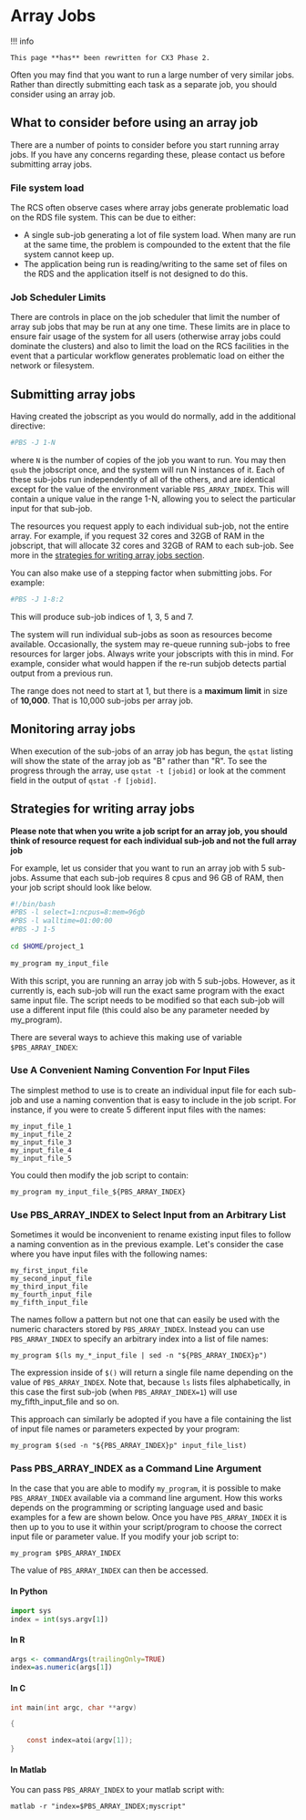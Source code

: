 # Array Jobs

!!! info

    This page **has** been rewritten for CX3 Phase 2.

Often you may find that you want to run a large number of very similar jobs. Rather than directly submitting each task as a separate job, you should consider using an array job.

## What to consider before using an array job

There are a number of points to consider before you start running array jobs. If you have any concerns regarding these, please contact us before submitting array jobs.

### File system load

The RCS often observe cases where array jobs generate problematic load on the RDS file system. This can be due to either:

* A single sub-job generating a lot of file system load. When many are run at the same time, the problem is compounded to the extent that the file system cannot keep up.
* The application being run is reading/writing to the same set of files on the RDS and the application itself is not designed to do this.

### Job Scheduler Limits

There are controls in place on the job scheduler that limit the number of array sub jobs that may be run at any one time. These limits are in place to ensure fair usage of the system for all users (otherwise array jobs could dominate the clusters) and also to limit the load on the RCS facilities in the event that a particular workflow generates problematic load on either the network or filesystem.

## Submitting array jobs

Having created the jobscript as you would do normally, add in the additional directive:

```bash
#PBS -J 1-N
```

where `N` is the number of copies of the job you want to run. You may then `qsub` the jobscript once, and the system will run N instances of it. Each of these sub-jobs run independently of all of the others, and are identical except for the value of the environment variable `PBS_ARRAY_INDEX`. This will contain a unique value in the range 1-N, allowing you to select the particular input for that sub-job.

The resources you request apply to each individual sub-job, not the entire array. For example, if you request 32 cores and 32GB of RAM in the jobscript, that will allocate 32 cores and 32GB of RAM to each sub-job. See more in the [strategies for writing array jobs section](#strategies-for-writing-array-jobs).

You can also make use of a stepping factor when submitting jobs. For example:

```bash
#PBS -J 1-8:2
```

This will produce sub-job indices of 1, 3, 5 and 7.

The system will run individual sub-jobs as soon as resources become available. Occasionally, the system may re-queue running sub-jobs to free resources for larger jobs. Always write your jobscripts with this in mind. For example, consider what would happen if the re-run subjob detects partial output from a previous run. 

The range does not need to start at 1, but there is a **maximum limit** in size of **10,000**. That is 10,000 sub-jobs per array job.

## Monitoring array jobs

When execution of the sub-jobs of an array job has begun, the `qstat` listing will show the state of the array job as "B" rather than "R". To see the progress through the array, use `qstat -t [jobid]` or look at the comment field in the output of `qstat -f [jobid]`.

## Strategies for writing array jobs

**Please note that when you write a job script for an array job, you should think of resource request for each individual sub-job and not the full array job**

For example, let us consider that you want to run an array job with 5 sub-jobs. Assume that each sub-job requires 8 cpus and 96 GB of RAM, then your job script should look like below.

```bash
#!/bin/bash
#PBS -l select=1:ncpus=8:mem=96gb
#PBS -l walltime=01:00:00
#PBS -J 1-5
 
cd $HOME/project_1
 
my_program my_input_file
```

With this script, you are running an array job with 5 sub-jobs. However, as it currently is, each sub-job will run the exact same program with the exact same input file. The script needs to be modified so that each sub-job will use a different input file (this could also be any parameter needed by my_program).

There are several ways to achieve this making use of variable `$PBS_ARRAY_INDEX`:

### Use A Convenient Naming Convention For Input Files

The simplest method to use is to create an individual input file for each sub-job and use a naming convention that is easy to include in the job script. For instance, if you were to create 5 different input files with the names:

```
my_input_file_1
my_input_file_2
my_input_file_3
my_input_file_4
my_input_file_5
```

You could then modify the job script to contain:

```
my_program my_input_file_${PBS_ARRAY_INDEX}
```

### Use PBS_ARRAY_INDEX to Select Input from an Arbitrary List

Sometimes it would be inconvenient to rename existing input files to follow a naming convention as in the previous example. Let's consider the case where you have input files with the following names:

```
my_first_input_file
my_second_input_file
my_third_input_file
my_fourth_input_file
my_fifth_input_file
```

The names follow a pattern but not one that can easily be used with the numeric characters stored by `PBS_ARRAY_INDEX`. Instead you can use `PBS_ARRAY_INDEX` to specify an arbitrary index into a list of file names:

```
my_program $(ls my_*_input_file | sed -n "${PBS_ARRAY_INDEX}p")
```

The expression inside of `$()` will return a single file name depending on the value of `PBS_ARRAY_INDEX`. Note that, because `ls` lists files alphabetically, in this case the first sub-job (when `PBS_ARRAY_INDEX=1`) will use my_fifth_input_file and so on.

This approach can similarly be adopted if you have a file containing the list of input file names or parameters expected by your program:

```
my_program $(sed -n "${PBS_ARRAY_INDEX}p" input_file_list)
```

### Pass PBS_ARRAY_INDEX as a Command Line Argument

In the case that you are able to modify `my_program`, it is possible to make `PBS_ARRAY_INDEX` available via a command line argument. How this works depends on the programming or scripting language used and basic examples for a few are shown below. Once you have `PBS_ARRAY_INDEX` it is then up to you to use it within your script/program to choose the correct input file or parameter value. If you modify your job script to:

```
my_program $PBS_ARRAY_INDEX
```

The value of `PBS_ARRAY_INDEX` can then be accessed.

#### In Python

```python
import sys
index = int(sys.argv[1])
```

#### In R

```R
args <- commandArgs(trailingOnly=TRUE)
index=as.numeric(args[1])
```

#### In C

```C
int main(int argc, char **argv)

{

	const index=atoi(argv[1]);
}
```

#### In Matlab

You can pass `PBS_ARRAY_INDEX` to your matlab script with:

```console
matlab -r "index=$PBS_ARRAY_INDEX;myscript"
```

